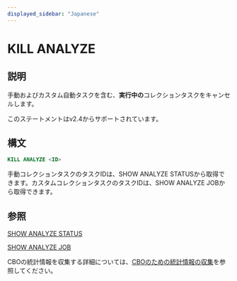 ```yaml
---
displayed_sidebar: "Japanese"
---
```


# KILL ANALYZE

## 説明

手動およびカスタム自動タスクを含む、**実行中の**コレクションタスクをキャンセルします。

このステートメントはv2.4からサポートされています。

## 構文

```SQL
KILL ANALYZE <ID>
```

手動コレクションタスクのタスクIDは、SHOW ANALYZE STATUSから取得できます。カスタムコレクションタスクのタスクIDは、SHOW ANALYZE JOBから取得できます。

## 参照

[SHOW ANALYZE STATUS](../data-definition/SHOW_ANALYZE_STATUS.md)

[SHOW ANALYZE JOB](../data-definition/SHOW_ANALYZE_JOB.md)

CBOの統計情報を収集する詳細については、[CBOのための統計情報の収集](../../../using_starrocks/Cost_based_optimizer.md)を参照してください。
